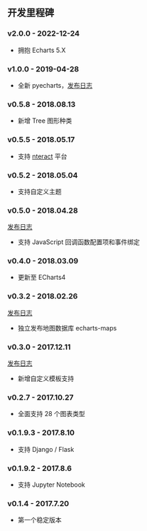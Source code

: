 ## 开发里程碑

### v2.0.0 - 2022-12-24
  - 拥抱 Echarts 5.X

### v1.0.0 - 2019-04-28
  - 全新 pyecharts，[发布日志](zh-cn/release-note/v100)

### v0.5.8 - 2018.08.13
  - 新增 Tree 图形种类

### v0.5.5 - 2018.05.17
  - 支持 [nteract](https://nteract.io/) 平台

### v0.5.2 - 2018.05.04
  - 支持自定义主题

### v0.5.0 - 2018.04.28 
  [发布日志](zh-cn/release-note/v050)
  - 支持 JavaScript 回调函数配置项和事件绑定

### v0.4.0 - 2018.03.09
  - 更新至 ECharts4

### v0.3.2 - 2018.02.26
  [发布日志](zh-cn/release-note/v032)
  - 独立发布地图数据库 echarts-maps

### v0.3.0 - 2017.12.11
  [发布日志](zh-cn/release-note/v030)
  - 新增自定义模板支持

### v0.2.7 - 2017.10.27
  - 全面支持 28 个图表类型

### v0.1.9.3 - 2017.8.10
  - 支持 Django / Flask

### v0.1.9.2 - 2017.8.6
  - 支持 Jupyter Notebook

### v0.1.4 - 2017.7.20
  - 第一个稳定版本